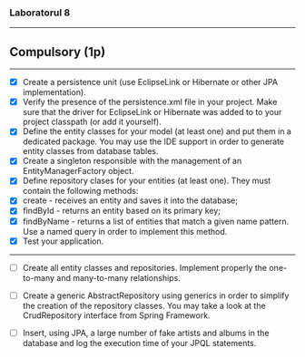 ### Laboratorul 8

-----------------------

## Compulsory (1p)

------------------------

- [x] Create a persistence unit (use EclipseLink or Hibernate or other JPA implementation).
- [x] Verify the presence of the persistence.xml file in your project. Make sure that the driver for EclipseLink or Hibernate was added to to your project classpath (or add it yourself).
- [x] Define the entity classes for your model (at least one) and put them in a dedicated package. You may use the IDE support in order to generate entity classes from database tables.
- [x] Create a singleton responsible with the management of an EntityManagerFactory object.
- [x] Define repository clases for your entities (at least one). They must contain the following methods:
- [x] create - receives an entity and saves it into the database;
- [x] findById - returns an entity based on its primary key;
- [x] findByName - returns a list of entities that match a given name pattern. Use a named query in order to implement this method.
- [x] Test your application.
----------------------

- [ ] Create all entity classes and repositories. Implement properly the one-to-many and many-to-many relationships.
- [ ] Create a generic AbstractRepository using generics in order to simplify the creation of the repository classes. You may take a look at the CrudRepository interface from Spring Framework.
- [ ] Insert, using JPA, a large number of fake artists and albums in the database and log the execution time of your JPQL statements.


